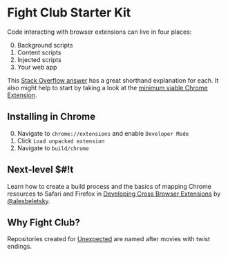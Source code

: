 Fight Club Starter Kit
====================

Code interacting with browser extensions can live in four places:

0. Background scripts
0. Content scripts
0. Injected scripts
0. Your web app

This [Stack Overflow answer](http://stackoverflow.com/a/9916089/4700328) has a great shorthand explanation for each. It also might help to start by taking a look at the [minimum viable Chrome Extension](https://github.com/cmrnh/extension-starter/tree/82bf00934c5e07f0e2c154e0af1f2b4a714d99bb). 

## Installing in Chrome

0. Navigate to `chrome://extensions` and enable `Developer Mode`
0. Click `Load unpacked extension`
0. Navigate to `build/chrome`

## Next-level $#!t

Learn how to create a build process and the basics of mapping Chrome resources to Safari and Firefox in [Developing Cross Browser Extensions](http://frontendbabel.info/articles/developing-cross-browser-extensions/) by [@alexbeletsky](https://github.com/alexbeletsky).

## Why Fight Club?

Repositories created for [Unexpected](https://www.beunexpected.com) are named after movies with twist endings.
